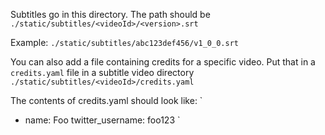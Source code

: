 Subtitles go in this directory. The path should be
`./static/subtitles/<videoId>/<version>.srt`

Example:
`./static/subtitles/abc123def456/v1_0_0.srt`

You can also add a file containing credits for a specific video.
Put that in a `credits.yaml` file in a subtitle video directory
`./static/subtitles/<videoId>/credits.yaml`

The contents of credits.yaml should look like:
`
- name: Foo
  twitter_username: foo123
`